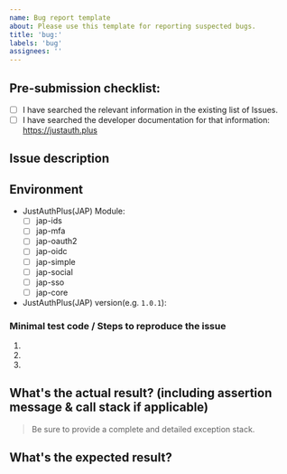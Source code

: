 ```yaml
---
name: Bug report template
about: Please use this template for reporting suspected bugs.
title: 'bug:'
labels: 'bug'
assignees: ''
---
```


## Pre-submission checklist:

- [ ] I have searched the relevant information in the existing list of Issues.
- [ ] I have searched the developer documentation for that information: https://justauth.plus

## Issue description

## Environment

- JustAuthPlus(JAP) Module:
  - [ ] jap-ids
  - [ ] jap-mfa
  - [ ] jap-oauth2
  - [ ] jap-oidc
  - [ ] jap-simple
  - [ ] jap-social
  - [ ] jap-sso
  - [ ] jap-core
- JustAuthPlus(JAP) version(e.g. `1.0.1`): 

### Minimal test code / Steps to reproduce the issue
1.
2.
3.

## What's the actual result? (including assertion message & call stack if applicable)

> Be sure to provide a complete and detailed exception stack.


## What's the expected result?

